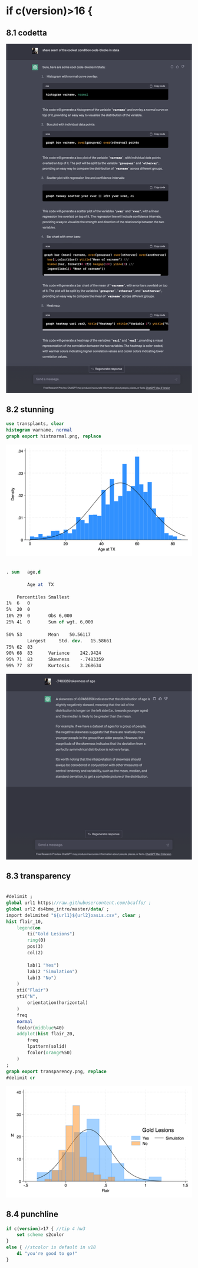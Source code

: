 # if c(version)>16 {

## 8.1 codetta

![](codetta.PNG)

## 8.2 stunning

```stata
use transplants, clear 
histogram varname, normal
graph export histnormal.png, replace 
```
![](histnormal.png)

```stata

. sum	age,d

		Age at	TX
					
	Percentiles	Smallest
1%	6	0
5%	20	0
10%	29	0		Obs	6,000
25%	41	0		Sum of wgt.	6,000

50%	53			Mean	50.56117
		Largest		Std. dev.	15.58661
75%	62	83
90%	68	83		Variance	242.9424
95%	71	83		Skewness	-.7483359
99%	77	87		Kurtosis	3.268634

```

![](skewness.PNG)

## 8.3 transparency

```stata

#delimit ;
global url1 https://raw.githubusercontent.com/bcaffo/ ;
global url2 ds4bme_intro/master/data/ ;
import delimited "${url1}${url2}oasis.csv", clear ;
hist flair_10, 
    legend(on
	    ti("Gold Lesions")
	    ring(0)
		pos(3)
		col(2)
		
		lab(1 "Yes")
		lab(2 "Simulation")
		lab(3 "No")
	)
	xti("Flair")
	yti("N",
	    orientation(horizontal)
	)
    freq 
	normal 
	fcolor(midblue%40) 
	addplot(hist flair_20, 
	    freq 
		lpattern(solid) 
		fcolor(orange%50)
	)
;
graph export transparency.png, replace 
#delimit cr
```

![](transparency.png)

## 8.4 punchline
```stata
if c(version)>17 { //tip 4 hw3
    set scheme s2color
}
else { //stcolor is default in v18
    di "you're good to go!"
}
```




